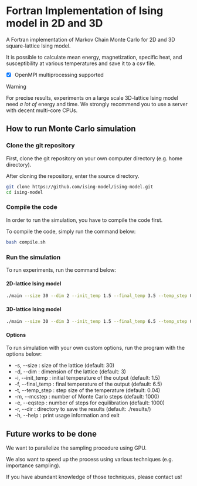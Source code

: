 # Fortran Implementation of Ising model in 2D and 3D

A Fortran implementation of Markov Chain Monte Carlo for 2D and 3D square-lattice Ising model.

It is possible to calculate mean energy, magnetization, specific heat, and susceptibility at various temperatures and save it to a csv file.

- [x] OpenMPI multiprocessing supported

> [!Warning]
> For precise results, experiments on a large scale 3D-lattice Ising model need *a lot of* energy and time. We strongly recommend you to use a server with decent multi-core CPUs.

<!-- ## Result -->
<!-- 
![Result of 3D lattice](./result/plot_L30_D3_EQ16000_MC16000.png) -->

## How to run Monte Carlo simulation

### Clone the git repository

First, clone the git repository on your own computer directory (e.g. home directory).

After cloning the repository, enter the source directory.

```bash
git clone https://github.com/ising-model/ising-model.git
cd ising-model
```

### Compile the code

In order to run the simulation, you have to compile the code first.

To compile the code, simply run the command below:

```bash
bash compile.sh
```

### Run the simulation

To run experiments, run the command below:

#### 2D-lattice Ising model

```bash
./main --size 30 --dim 2 --init_temp 1.5 --final_temp 3.5 --temp_step 0.02 --eqstep 1000 --mcstep 1000
```

#### 3D-lattice Ising model
```bash
./main --size 30 --dim 3 --init_temp 1.5 --final_temp 6.5 --temp_step 0.04 --eqstep 3000 --mcstep 3000
```

#### Options

To run simulation with your own custom options, run the program with the options below:

- -s, --size :        size of the lattice               (default: 30)
- -d, --dim :         dimension of the lattice          (default: 3)
- -i, --init_temp :   initial temperature of the output (default: 1.5)
- -f, --final_temp :  final temperature of the output   (default: 6.5)
- -t, --temp_step :   step size of the temperature      (default: 0.04)
- -m, --mcstep :      number of Monte Carlo steps       (default: 1000)
- -e, --eqstep :      number of steps for equilibration (default: 1000)
- -r, --dir :         directory to save the results     (default: ./results/)
- -h, --help :        print usage information and exit

## Future works to be done
We want to parallelize the sampling procedure using GPU.

We also want to speed up the process using various techniques (e.g. importance sampling). 

If you have abundant knowledge of those techniques, please contact us!
